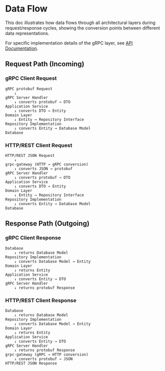 # Data Flow

This doc illustrates how data flows through all architectural layers during request/response cycles, showing the conversion points between different data representations.

For specific implementation details of the gRPC layer, see [API Documentation](./api-grpc-http.md).

## Request Path (Incoming)

### gRPC Client Request

```plaintext
gRPC protobuf Request
    ↓
gRPC Server Handler
    ↓ converts protobuf → DTO
Application Service
    ↓ converts DTO → Entity
Domain Layer
    ↓ Entity → Repository Interface
Repository Implementation
    ↓ converts Entity → Database Model
Database
```

### HTTP/REST Client Request

```plaintext
HTTP/REST JSON Request
    ↓
grpc-gateway (HTTP → gRPC conversion)
    ↓ converts JSON → protobuf
gRPC Server Handler
    ↓ converts protobuf → DTO
Application Service
    ↓ converts DTO → Entity
Domain Layer
    ↓ Entity → Repository Interface
Repository Implementation
    ↓ converts Entity → Database Model
Database
```

## Response Path (Outgoing)

### gRPC Client Response

```plaintext
Database
    ↓ returns Database Model
Repository Implementation
    ↓ converts Database Model → Entity
Domain Layer
    ↓ returns Entity
Application Service
    ↓ converts Entity → DTO
gRPC Server Handler
    ↓ returns protobuf Response
```

### HTTP/REST Client Response

```plaintext
Database
    ↓ returns Database Model
Repository Implementation
    ↓ converts Database Model → Entity
Domain Layer
    ↓ returns Entity
Application Service
    ↓ converts Entity → DTO
gRPC Server Handler
    ↓ returns protobuf Response
grpc-gateway (gRPC → HTTP conversion)
    ↓ converts protobuf → JSON
HTTP/REST JSON Response
```

